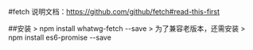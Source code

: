 #fetch
说明文档：https://github.com/github/fetch#read-this-first

##安装 
    > npm install whatwg-fetch --save
    > 为了兼容老版本，还需安装
    > npm install es6-promise --save
